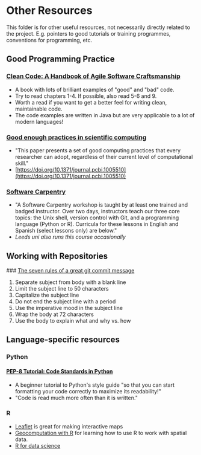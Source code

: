 # Other Resources

This folder is for other useful resources, not necessarily directly related to the project. E.g. pointers to good tutorials or training programmes, conventions for programming, etc.

## Good Programming Practice

### [Clean Code: A Handbook of Agile Software Craftsmanship](https://www.oreilly.com/library/view/clean-code/9780136083238/)
 - A book with lots of brilliant examples of "good" and "bad" code.
 - Try to read chapters 1-4. If possible, also read 5-6 and 9.
 - Worth a read if you want to get a better feel for writing clean, maintainable code.
 - The code examples  are written in Java but are very applicable to a lot of modern languages!

### [Good enough practices in scientific computing](https://doi.org/10.1371/journal.pcbi.1005510)

 - "This paper presents a set of good computing practices that every researcher can adopt, regardless of their current level of computational skill."
 - [https://doi.org/10.1371/journal.pcbi.1005510](https://doi.org/10.1371/journal.pcbi.1005510)

### [Software Carpentry](https://software-carpentry.org/lessons/)

 - "A Software Carpentry workshop is taught by at least one trained and badged instructor. Over two days, instructors teach our three core topics: the Unix shell, version control with Git, and a programming language (Python or R). Curricula for these lessons in English and Spanish (select lessons only) are below."
 - _Leeds uni also runs this course occasionally_


## Working with Repositories

### [The seven rules of a great git commit message](https://chris.beams.io/posts/git-commit/#seven-rules)

 1. Separate subject from body with a blank line
 1. Limit the subject line to 50 characters
 1. Capitalize the subject line
 1. Do not end the subject line with a period
 1. Use the imperative mood in the subject line
 1. Wrap the body at 72 characters
 1. Use the body to explain what and why vs. how

## Language-specific resources

### Python

#### [PEP-8 Tutorial: Code Standards in Python](https://www.datacamp.com/community/tutorials/pep8-tutorial-python-code)

 - A beginner tutorial to Python's style guide "so that you can start formatting your code correctly to maximize its readability!"
 - "Code is read much more often than it is written."

### R

 - [Leaflet](https://rstudio.github.io/leaflet/) is great for making interactive maps
 - [Geocomputation with R](https://geocompr.robinlovelace.net/) for learning how to use R to work with spatial data.
 - [R for data science](https://r4ds.had.co.nz/)
